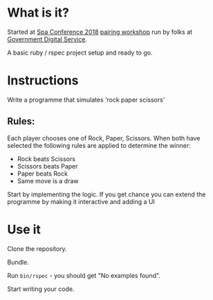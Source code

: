# What is it?

Started at [Spa Conference 2018](https://spaconference.org/spa2018/sessions/session809.html) [pairing workshop](https://spaconference.org/spa2018/sessions/session809.html) run by folks at [Government Digital Service](https://github.com/alphagov).

A basic ruby / rspec project setup and ready to go.

# Instructions

Write a programme that simulates ‘rock paper scissors’ 

## Rules:
Each player chooses one of Rock, Paper, Scissors. When both have selected the following rules are applied to determine the winner:

* Rock beats Scissors
* Scissors beats Paper
* Paper beats Rock
* Same move is a draw

Start by implementing the logic. If you get chance you can extend the programme by making it interactive and adding a UI


# Use it

Clone the repository.

Bundle.

Run `bin/rspec` - you should get "No examples found".

Start writing your code.
